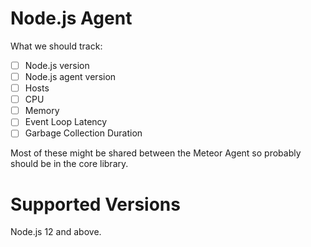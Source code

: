 # Node.js Agent

What we should track:

- [ ] Node.js version
- [ ] Node.js agent version
- [ ] Hosts
- [ ] CPU
- [ ] Memory
- [ ] Event Loop Latency
- [ ] Garbage Collection Duration

Most of these might be shared between the Meteor Agent so probably should be in the core library.

# Supported Versions

Node.js 12 and above.
